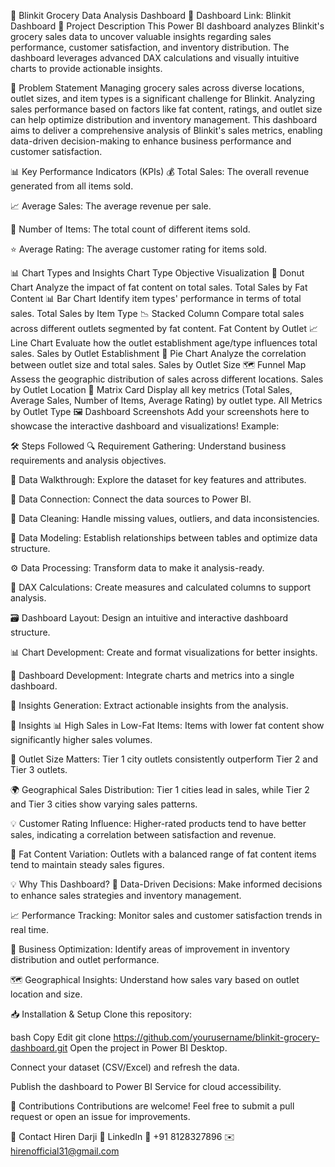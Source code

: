 🌟 Blinkit Grocery Data Analysis Dashboard
🚀 Dashboard Link: Blinkit Dashboard
📌 Project Description
This Power BI dashboard analyzes Blinkit's grocery sales data to uncover valuable insights regarding sales performance, customer satisfaction, and inventory distribution. The dashboard leverages advanced DAX calculations and visually intuitive charts to provide actionable insights.

📝 Problem Statement
Managing grocery sales across diverse locations, outlet sizes, and item types is a significant challenge for Blinkit. Analyzing sales performance based on factors like fat content, ratings, and outlet size can help optimize distribution and inventory management. This dashboard aims to deliver a comprehensive analysis of Blinkit's sales metrics, enabling data-driven decision-making to enhance business performance and customer satisfaction.

📊 Key Performance Indicators (KPIs)
💰 Total Sales: The overall revenue generated from all items sold.

📈 Average Sales: The average revenue per sale.

🛒 Number of Items: The total count of different items sold.

⭐ Average Rating: The average customer rating for items sold.

📊 Chart Types and Insights
Chart Type	Objective	Visualization
🥧 Donut Chart	Analyze the impact of fat content on total sales.	Total Sales by Fat Content
📊 Bar Chart	Identify item types' performance in terms of total sales.	Total Sales by Item Type
📉 Stacked Column	Compare total sales across different outlets segmented by fat content.	Fat Content by Outlet
📈 Line Chart	Evaluate how the outlet establishment age/type influences total sales.	Sales by Outlet Establishment
🍕 Pie Chart	Analyze the correlation between outlet size and total sales.	Sales by Outlet Size
🗺️ Funnel Map	Assess the geographic distribution of sales across different locations.	Sales by Outlet Location
📑 Matrix Card	Display all key metrics (Total Sales, Average Sales, Number of Items, Average Rating) by outlet type.	All Metrics by Outlet Type
🖼️ Dashboard Screenshots
Add your screenshots here to showcase the interactive dashboard and visualizations!
Example:


🛠️ Steps Followed
🔍 Requirement Gathering: Understand business requirements and analysis objectives.

📂 Data Walkthrough: Explore the dataset for key features and attributes.

🔗 Data Connection: Connect the data sources to Power BI.

🧼 Data Cleaning: Handle missing values, outliers, and data inconsistencies.

🔧 Data Modeling: Establish relationships between tables and optimize data structure.

⚙️ Data Processing: Transform data to make it analysis-ready.

📝 DAX Calculations: Create measures and calculated columns to support analysis.

🗃️ Dashboard Layout: Design an intuitive and interactive dashboard structure.

📊 Chart Development: Create and format visualizations for better insights.

🚀 Dashboard Development: Integrate charts and metrics into a single dashboard.

🔑 Insights Generation: Extract actionable insights from the analysis.

📌 Insights
📊 High Sales in Low-Fat Items: Items with lower fat content show significantly higher sales volumes.

🏢 Outlet Size Matters: Tier 1 city outlets consistently outperform Tier 2 and Tier 3 outlets.

🌍 Geographical Sales Distribution: Tier 1 cities lead in sales, while Tier 2 and Tier 3 cities show varying sales patterns.

💡 Customer Rating Influence: Higher-rated products tend to have better sales, indicating a correlation between satisfaction and revenue.

🧠 Fat Content Variation: Outlets with a balanced range of fat content items tend to maintain steady sales figures.

💡 Why This Dashboard?
🚀 Data-Driven Decisions: Make informed decisions to enhance sales strategies and inventory management.

📈 Performance Tracking: Monitor sales and customer satisfaction trends in real time.

💼 Business Optimization: Identify areas of improvement in inventory distribution and outlet performance.

🗺️ Geographical Insights: Understand how sales vary based on outlet location and size.

📥 Installation & Setup
Clone this repository:

bash
Copy
Edit
git clone https://github.com/yourusername/blinkit-grocery-dashboard.git
Open the project in Power BI Desktop.

Connect your dataset (CSV/Excel) and refresh the data.

Publish the dashboard to Power BI Service for cloud accessibility.

🤝 Contributions
Contributions are welcome! Feel free to submit a pull request or open an issue for improvements.

📧 Contact
Hiren Darji
🔗 LinkedIn
📱 +91 8128327896
✉️ hirenofficial31@gmail.com


